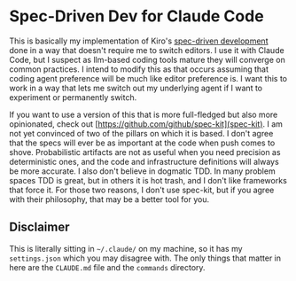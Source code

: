 # Spec-Driven Dev for Claude Code

This is basically my implementation of Kiro's [spec-driven
development](https://kiro.dev/docs/specs/concepts/) done in a way that doesn't
require me to switch editors.  I use it with Claude Code, but I suspect as
llm-based coding tools mature they will converge on common practices.  I intend
to modify this as that occurs assuming that coding agent preference will be much
like editor preference is.  I want this to work in a way that lets me switch out
my underlying agent if I want to experiment or permanently switch.

If you want to use a version of this that is more full-fledged but also more
opinionated, check out [https://github.com/github/spec-kit](spec-kit).  I am not
yet convinced of two of the pillars on which it is based.  I don't agree that
the specs will ever be as important at the code when push comes to shove.
Probabilistic artifacts are not as useful when you need precision as
deterministic ones, and the code and infrastructure definitions will always be
more accurate.  I also don't believe in dogmatic TDD.  In many problem spaces
TDD is great, but in others it is hot trash, and I don't like frameworks that
force it.  For those two reasons, I don't use spec-kit, but if you agree with
their philosophy, that may be a better tool for you.

## Disclaimer

This is literally sitting in `~/.claude/` on my machine, so it has my
`settings.json` which you may disagree with.  The only things that matter in
here are the `CLAUDE.md` file and the `commands` directory.
